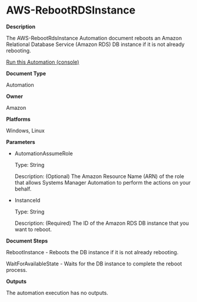 # AWS\-RebootRDSInstance<a name="automation-aws-rebootrdsinstance"></a>

**Description**

The AWS\-RebootRdsInstance Automation document reboots an Amazon Relational Database Service \(Amazon RDS\) DB instance if it is not already rebooting\.

[Run this Automation \(console\)](https://console.aws.amazon.com/systems-manager/automation/execute/AWS-RebootRDSInstance)

**Document Type**

Automation

**Owner**

Amazon

**Platforms**

Windows, Linux

**Parameters**
+ AutomationAssumeRole

  Type: String

  Description: \(Optional\) The Amazon Resource Name \(ARN\) of the role that allows Systems Manager Automation to perform the actions on your behalf\.
+ InstanceId

  Type: String

  Description: \(Required\) The ID of the Amazon RDS DB instance that you want to reboot\.

**Document Steps**

RebootInstance \- Reboots the DB instance if it is not already rebooting\.

WaitForAvailableState \- Waits for the DB instance to complete the reboot process\.

**Outputs**

The automation execution has no outputs\.
